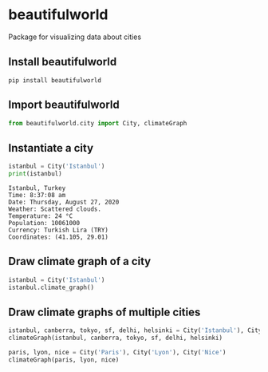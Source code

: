 # beautifulworld

Package for visualizing data about cities

## Install beautifulworld
```
pip install beautifulworld
```

## Import beautifulworld
```python
from beautifulworld.city import City, climateGraph
```

## Instantiate a city
```python
istanbul = City('Istanbul')
print(istanbul)
```
```
Istanbul, Turkey
Time: 8:37:08 am
Date: Thursday, August 27, 2020
Weather: Scattered clouds.
Temperature: 24 °C
Population: 10061000
Currency: Turkish Lira (TRY)
Coordinates: (41.105, 29.01)
```

## Draw climate graph of a city
```python
istanbul = City('Istanbul')
istanbul.climate_graph()
```
## Draw climate graphs of multiple cities
```python
istanbul, canberra, tokyo, sf, delhi, helsinki = City('Istanbul'), City('Canberra'), City('Tokyo'), City('San Francisco'), City('Delhi'), City('Helsinki')
climateGraph(istanbul, canberra, tokyo, sf, delhi, helsinki)

paris, lyon, nice = City('Paris'), City('Lyon'), City('Nice')
climateGraph(paris, lyon, nice)
```
